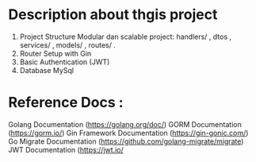 
# Description about thgis project
1. Project Structure
Modular dan scalable project: handlers/ , dtos , services/ , models/ ,
routes/ .
2. Router Setup with Gin
3. Basic Authentication (JWT)
4. Database MySql

# Reference Docs :
Golang Documentation (https://golang.org/doc/)
GORM Documentation (https://gorm.io/)
Gin Framework Documentation (https://gin-gonic.com/)
Go Migrate Documentation (https://github.com/golang-migrate/migrate)
JWT Documentation (https://jwt.io/
